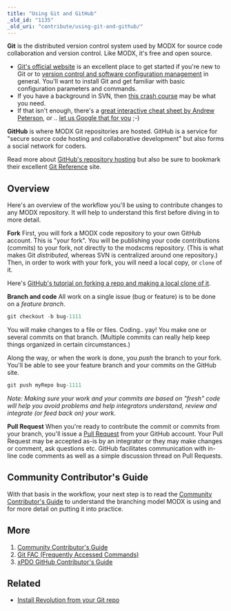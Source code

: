 ```yaml
---
title: "Using Git and GitHub"
_old_id: "1135"
_old_uri: "contribute/using-git-and-github/"
---
```


**Git** is the distributed version control system used by MODX for source code collaboration and version control. Like MODX, it's free and open source.

- [Git's official website](http://git-scm.com/) is an excellent place to get started if you're new to Git or to [version control and software configuration management](http://en.wikipedia.org/wiki/Revision_control) in general. You'll want to install Git and get familiar with basic configuration parameters and commands.
- If you have a background in SVN, then [this crash course](http://git.or.cz/course/svn.html) may be what you need.
- If that isn't enough, there's a [great interactive cheat sheet by Andrew Peterson](http://www.ndpsoftware.com/git-cheatsheet.html), or .. [let us Google that for you](http://lmgtfy.com/?q=git+svn) ;-)

**GitHub** is where MODX Git repositories are hosted. GitHub is a service for "secure source code hosting and collaborative development" but also forms a social network for coders.

Read more about [GitHub's repository hosting](https://github.com/features/hosting) but also be sure to bookmark their excellent [Git Reference](http://gitref.org/) site.

## Overview 


Here's an overview of the workflow you'll be using to contribute changes to any MODX repository. It will help to understand this first before diving in to more detail.

**Fork**
First, you will fork a MODX code repository to your own GitHub account. This is "your fork". You will be publishing your code contributions (commits) to your fork, not directly to the modxcms repository. (This is what makes Git _distributed_, whereas SVN is centralized around one repository.) Then, in order to work with your fork, you will need a local copy, or `clone` of it.

Here's [GitHub's tutorial on forking a repo and making a local clone of it](http://help.github.com/fork-a-repo/).



**Branch and code**
All work on a single issue (bug or feature) is to be done on a _feature branch_. 
``` php 
git checkout -b bug-1111
```

You will make changes to a file or files. Coding.. yay! You make one or several commits on that branch. (Multiple commits can really help keep things organized in certain circumstances.)

Along the way, or when the work is done, you _push_ the branch to your fork. You'll be able to see your feature branch and your commits on the GitHub site.

``` php 
git push myRepo bug-1111
```

_Note: Making sure your work and your commits are based on "fresh" code will help you avoid problems and help integrators understand, review and integrate (or feed back on) your work._


**Pull Request**
When you're ready to contribute the commit or commits from your branch, you'll issue a [Pull Request](http://help.github.com/pull-requests/) from your GitHub account. Your Pull Request may be accepted as-is by an integrator or they may make changes or comment, ask questions etc. GitHub facilitates communication with in-line code comments as well as a simple discussion thread on Pull Requests.

## Community Contributor's Guide 

With that basis in the workflow, your next step is to read the [Community Contributor's Guide](/contribute/code/contributors-guide "Community Contributor's Guide") to understand the branching model MODX is using and for more detail on putting it into practice.

## More 

1. [Community Contributor's Guide](/contribute/code/contributors-guide)
2. [Git FAC (Frequently Accessed Commands)](contribute/code/git-github/frequent-commands)
3. [xPDO GitHub Contributor's Guide](/contribute/code/xpdo)

## **Related**

- [Install Revolution from your Git repo](getting-started/installation/git "Git Installation")